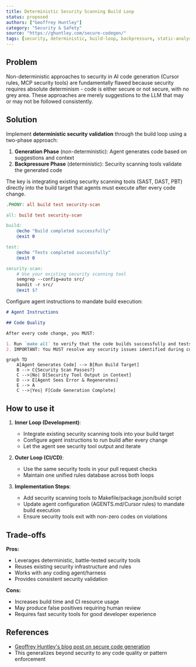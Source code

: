 ```yaml
---
title: Deterministic Security Scanning Build Loop
status: proposed
authors: ["Geoffrey Huntley"]
category: "Security & Safety"
source: "https://ghuntley.com/secure-codegen/"
tags: [security, deterministic, build-loop, backpressure, static-analysis]
---
```


## Problem

Non-deterministic approaches to security in AI code generation (Cursor rules, MCP security tools) are fundamentally flawed because security requires absolute determinism - code is either secure or not secure, with no grey area. These approaches are merely suggestions to the LLM that may or may not be followed consistently.

## Solution

Implement **deterministic security validation** through the build loop using a two-phase approach:

1. **Generation Phase** (non-deterministic): Agent generates code based on suggestions and context
2. **Backpressure Phase** (deterministic): Security scanning tools validate the generated code

The key is integrating existing security scanning tools (SAST, DAST, PBT) directly into the build target that agents must execute after every code change.

```makefile
.PHONY: all build test security-scan

all: build test security-scan

build:
    @echo "Build completed successfully"
    @exit 0

test:
    @echo "Tests completed successfully" 
    @exit 0

security-scan:
    # Use your existing security scanning tool
    semgrep --config=auto src/
    bandit -r src/
    @exit $?
```

Configure agent instructions to mandate build execution:

```markdown
# Agent Instructions

## Code Quality 

After every code change, you MUST:

1. Run `make all` to verify that the code builds successfully and tests pass.
2. IMPORTANT: You MUST resolve any security issues identified during compilation.
```

```mermaid
graph TD
    A[Agent Generates Code] --> B[Run Build Target]
    B --> C{Security Scan Passes?}
    C -->|No| D[Security Tool Output in Context]
    D --> E[Agent Sees Error & Regenerates]
    E --> A
    C -->|Yes| F[Code Generation Complete]
```

## How to use it

1. **Inner Loop (Development)**:
   - Integrate existing security scanning tools into your build target
   - Configure agent instructions to run build after every change
   - Let the agent see security tool output and iterate

2. **Outer Loop (CI/CD)**:
   - Use the same security tools in your pull request checks
   - Maintain one unified rules database across both loops

3. **Implementation Steps**:
   - Add security scanning tools to Makefile/package.json/build script
   - Update agent configuration (AGENTS.md/Cursor rules) to mandate build execution
   - Ensure security tools exit with non-zero codes on violations

## Trade-offs

**Pros:** 
- Leverages deterministic, battle-tested security tools
- Reuses existing security infrastructure and rules
- Works with any coding agent/harness
- Provides consistent security validation

**Cons:** 
- Increases build time and CI resource usage
- May produce false positives requiring human review
- Requires fast security tools for good developer experience

## References

* [Geoffrey Huntley's blog post on secure code generation](https://ghuntley.com/secure-codegen/)
* This generalizes beyond security to any code quality or pattern enforcement